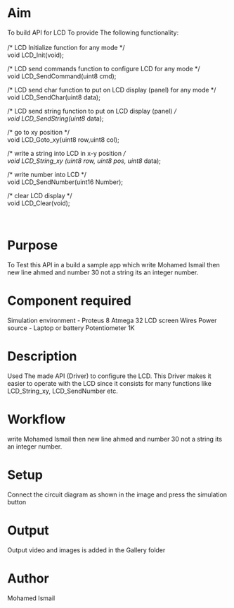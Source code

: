 # Aim
To build API for LCD To provide The following functionality:
<br>
<br>
/* LCD Initialize function for any mode */
<br>
void LCD_Init(void);

/* LCD send commands function to configure LCD for any mode */
<br>
void LCD_SendCommand(uint8 cmd);

/* LCD send char function to put on LCD display (panel) for any mode */
<br>
void LCD_SendChar(uint8 data);

/* LCD send string function to put on LCD display (panel) */
<br>
void LCD_SendString(uint8* data);

/* go to xy position */
<br>
void LCD_Goto_xy(uint8 row,uint8 col);

/* write a string into LCD in x-y position */
<br>
void LCD_String_xy (uint8 row, uint8 pos, uint8* data);

/* write number into LCD */
<br>
void LCD_SendNumber(uint16 Number);

/* clear LCD display */
<br>
void LCD_Clear(void);

<br>

# Purpose
To Test this API in a build a sample app which write Mohamed Ismail then new line ahmed and number 30 
not a string its an integer number.
<br>

# Component required
Simulation environment - Proteus 8
Atmega 32
LCD screen
Wires
Power source - Laptop or battery
Potentiometer 1K
<br>

# Description
Used The made API (Driver) to configure the LCD. This Driver makes it easier to operate with the LCD since it consists for many functions like LCD_String_xy, LCD_SendNumber etc.
<br>

# Workflow
write Mohamed Ismail then new line ahmed and number 30 not a string its an integer number.
<br>

# Setup 
Connect the circuit diagram as shown in the image and press the simulation button

# Output
Output video and images is added in the Gallery folder
<br>

# Author
Mohamed Ismail
